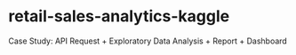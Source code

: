 # retail-sales-analytics-kaggle
Case Study: API Request + Exploratory Data Analysis + Report + Dashboard
